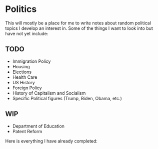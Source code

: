 # Politics

This will mostly be a place for me to write notes about random political topics I develop an interest in. Some of the things I want to look into but have not yet include:  

## TODO
* Immigration Policy  
* Housing  
* Elections
* Health Care  
* US History  
* Foreign Policy  
* History of Capitalism and Socialism  
* Specific Political figures (Trump, Biden, Obama, etc.)  

## WIP
* Department of Education  
* Patent Reform

Here is everything I have already completed: